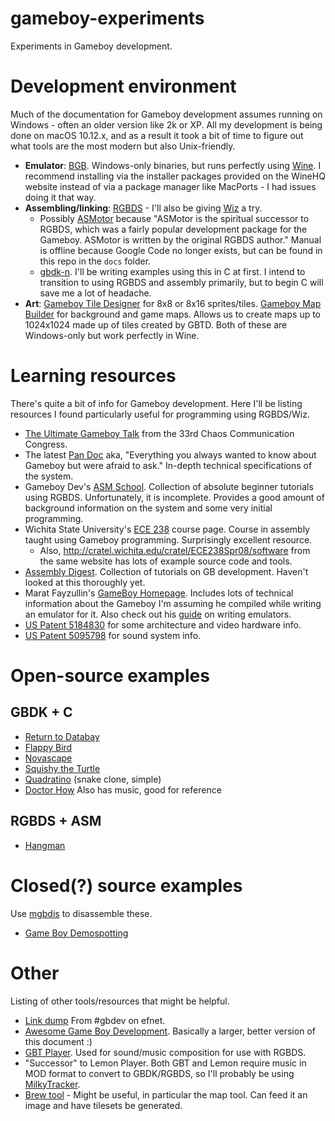 # gameboy-experiments
Experiments in Gameboy development.

# Development environment
Much of the documentation for Gameboy development assumes running on Windows - often an older version like 2k or XP. All my development is being done on macOS 10.12.x, and as a result it took a bit of time to figure out what tools are the most modern but also Unix-friendly.

* **Emulator**: [BGB](http://bgb.bircd.org). Windows-only binaries, but runs perfectly using [Wine](https://wiki.winehq.org/MacOSX). I recommend installing via the installer packages provided on the WineHQ website instead of via a package manager like MacPorts - I had issues doing it that way.
* **Assembling/linking**: [RGBDS](https://github.com/bentley/rgbds) - I'll also be giving [Wiz](https://github.com/Bananattack/wiz) a try.
  * Possibly [ASMotor](https://code.google.com/archive/p/asmotor/) because "ASMotor is the spiritual successor to RGBDS, which was a fairly popular development package for the Gameboy. ASMotor is written by the original RGBDS author." Manual is offline because Google Code no longer exists, but can be found in this repo in the `docs` folder.
  * [gbdk-n](https://github.com/andreasjhkarlsson/gbdk-n). I'll be writing examples using this in C at first. I intend to transition to using RGBDS and assembly primarily, but to begin C will save me a lot of headache.
* **Art**: [Gameboy Tile Designer](http://www.devrs.com/gb/hmgd/gbtd.html) for 8x8 or 8x16 sprites/tiles. [Gameboy Map Builder](http://www.devrs.com/gb/hmgd/gbmb.html) for background and game maps. Allows us to create maps up to 1024x1024 made up of tiles created by GBTD. Both of these are Windows-only but work perfectly in Wine.

# Learning resources
There's quite a bit of info for Gameboy development. Here I'll be listing resources I found particularly useful for programming using RGBDS/Wiz.

* [The Ultimate Gameboy Talk](https://www.youtube.com/watch?v=CImyDBJSTsQ) from the 33rd Chaos Communication Congress.
* The latest [Pan Doc](http://cratel.wichita.edu/cratel/ECE238Spr08/references?action=AttachFile&do=get&target=gbspec.txt) aka, "Everything you always wanted to know about Gameboy but were afraid to ask." In-depth technical specifications of the system.
* Gameboy Dev's [ASM School](http://gameboy.mongenel.com/asmschool.html). Collection of absolute beginner tutorials using RGBDS. Unfortunately, it is incomplete. Provides a good amount of background information on the system and some very initial programming.
* Wichita State University's [ECE 238](http://cratel.wichita.edu/cratel/ECE238Spr08) course page. Course in assembly taught using Gameboy programming. Surprisingly excellent resource.
  * Also, http://cratel.wichita.edu/cratel/ECE238Spr08/software from the same website has lots of example source code and tools.
* [Assembly Digest](http://assemblydigest.tumblr.com). Collection of tutorials on GB development. Haven't looked at this thoroughly yet.
* Marat Fayzullin's [GameBoy Homepage](http://fms.komkon.org/GameBoy/). Includes lots of technical information about the Gameboy I'm assuming he compiled while writing an emulator for it. Also check out his [guide](fms.komkon.org/EMUL8/HOWTO.html) on writing emulators.
* [US Patent 5184830](https://patents.google.com/patent/US5184830A/en) for some architecture and video hardware info.
* [US Patent 5095798](https://patents.google.com/patent/US5095798A/en) for sound system info.

# Open-source examples
## GBDK + C
* [Return to Databay](https://github.com/Momeka/Databay)
* [Flappy Bird](https://github.com/LuckyLights/flappybird-gb)
* [Novascape](http://ludumdare.com/compo/ludum-dare-34/?action=preview&uid=6823)
* [Squishy the Turtle](http://ludumdare.com/compo/ludum-dare-34/?action=preview&uid=15095)
* [Quadratino](https://github.com/avivace/quadratino) (snake clone, simple)
* [Doctor How](https://github.com/elfgames/doctorhow) Also has music, good for reference


## RGBDS + ASM
* [Hangman](http://cratel.wichita.edu/blogs/assembly08/2008/05/06/alex-esparza-and-thinh-bui-hangman-term-project/)

# Closed(?) source examples
Use [mgbdis](https://github.com/mattcurrie/mgbdis) to disassemble these.
* [Game Boy Demospotting](http://privat.bahnhof.se/wb800787/gb/demos/)

# Other
Listing of other tools/resources that might be helpful.

* [Link dump](http://jsfiddle.net/electronoob/rmgd3fz1/) From #gbdev on efnet.
* [Awesome Game Boy Development](https://github.com/avivace/awesome-gbdev). Basically a larger, better version of this document :)
* [GBT Player](https://github.com/AntonioND/gbt-player). Used for sound/music composition for use with RGBDS.
 * "Successor" to Lemon Player. Both GBT and Lemon require music in MOD format to convert to GBDK/RGBDS, so I'll probably be using [MilkyTracker](http://milkytracker.titandemo.org).
* [Brew tool](http://make.vg/brewtool/) - Might be useful, in particular the map tool. Can feed it an image and have tilesets be generated.
